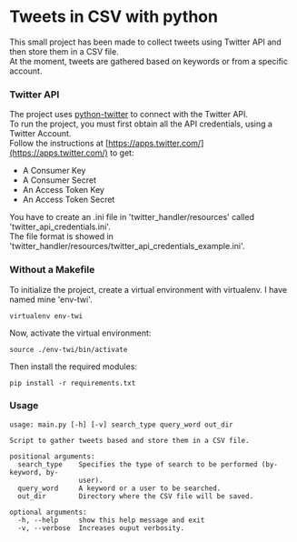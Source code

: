 # Tweets in CSV with python

This small project has been made to collect tweets using Twitter API and then store them in a CSV file.  
At the moment, tweets are gathered based on keywords or from a specific account.  

### Twitter API
The project uses [python-twitter](https://github.com/bear/python-twitter) to connect with the Twitter API.  
To run the project, you must first obtain all the API credentials, using a Twitter Account.  
Follow the instructions at [https://apps.twitter.com/](https://apps.twitter.com/) to get:  

* A Consumer Key
* A Consumer Secret
* An Access Token Key
* An Access Token Secret

You have to create an .ini file in 'twitter_handler/resources' called 'twitter_api_credentials.ini'.  
The file format is showed in 'twitter_handler/resources/twitter_api_credentials_example.ini'.  

### Without a Makefile
To initialize the project, create a virtual environment with virtualenv. I have named mine 'env-twi'.  
```
virtualenv env-twi
```

Now, activate the virtual environment:  
```
source ./env-twi/bin/activate
```

Then install the required modules:  
```
pip install -r requirements.txt
```

### Usage
```
usage: main.py [-h] [-v] search_type query_word out_dir

Script to gather tweets based and store them in a CSV file.

positional arguments:
  search_type    Specifies the type of search to be performed (by-keyword, by-
                 user).
  query_word     A keyword or a user to be searched.
  out_dir        Directory where the CSV file will be saved.

optional arguments:
  -h, --help     show this help message and exit
  -v, --verbose  Increases ouput verbosity.

```
